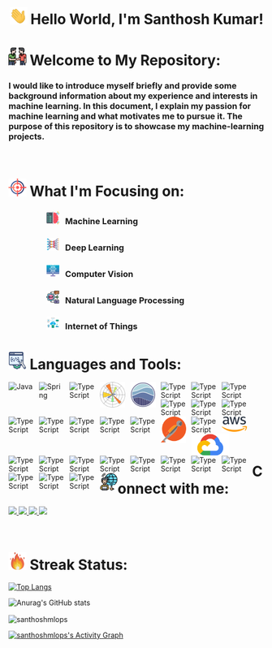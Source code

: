 <h1 align="center"> <img src="https://raw.githubusercontent.com/ABSphreak/ABSphreak/master/gifs/Hi.gif"  width = "35"  > Hello World, I'm Santhosh Kumar! </h1>
<!-- Welcome to My Repository -->
<h1> <img src="https://github.com/santhoshmlops/santhoshmlops/blob/main/img/partnership-handshake.png" width = "35" height = "35" > Welcome to My Repository: </h1>
<h3>I would like to introduce myself briefly and provide some background information about my experience and interests in machine learning. In this document, I explain my passion for machine learning and what motivates me to pursue it. The purpose of this repository is to showcase my machine-learning projects. </h3>

<!-- What I'm Focusing on: -->
<br /> 
<h1> <img src="https://github.com/santhoshmlops/santhoshmlops/blob/main/img/target.png" width = "35" height = "35" > What I'm Focusing on: </h1>
<h3> <img style="padding-left:75px" src="https://github.com/santhoshmlops/santhoshmlops/blob/main/img/machine.png" width = "25" height = "25" > &nbsp  Machine Learning </h3>
<h3> <img style="padding-left:75px" src="https://github.com/santhoshmlops/santhoshmlops/blob/main/img/deep-learning.png" width = "25" height = "25" > &nbsp  Deep Learning </h3>
<h3> <img style="padding-left:75px" src="https://github.com/santhoshmlops/santhoshmlops/blob/main/img/vision.png" width = "25" height = "25" > &nbsp  Computer Vision </h3>
<h3> <img style="padding-left:75px" src="https://github.com/santhoshmlops/santhoshmlops/blob/main/img/nlp.png" width = "25" height = "25" > &nbsp  Natural Language Processing </h3>
<h3> <img style="padding-left:75px" src="https://github.com/santhoshmlops/santhoshmlops/blob/main/img/internet-of-things.png" width = "25" height = "25" > &nbsp  Internet of Things </h3>

<!-- Languages and Tools -->

<p align="left">
<h1> <img src="https://github.com/santhoshmlops/santhoshmlops/blob/main/img/web-programming.png" width = "35" height = "35" > Languages and Tools: </h1>
<img align="left" alt="Java" width="50px" style="padding-right:10px;" src="https://cdn.jsdelivr.net/gh/devicons/devicon/icons/python/python-original.svg"/><img align="left" alt="Spring" width="50px" style="padding-right:10px;" src="https://cdn.jsdelivr.net/gh/devicons/devicon/icons/pandas/pandas-original.svg"/><img align="left" alt="TypeScript" width="50px" style="padding-right:10px;" src="https://cdn.jsdelivr.net/gh/devicons/devicon/icons/numpy/numpy-original.svg"/><img align="left" alt="TypeScript" width="50px" style="padding-right:10px;" src="https://github.com/santhoshmlops/santhoshmlops/blob/main/img/matplot.png"/><img align="left" alt="TypeScript" width="50px" style="padding-right:10px;" src="https://github.com/santhoshmlops/santhoshmlops/blob/main/img/seaborn.png"/><img align="left" alt="TypeScript" width="50px" style="padding-right:10px;" src="https://upload.wikimedia.org/wikipedia/commons/0/05/Scikit_learn_logo_small.svg"/> <img align="left" alt="TypeScript" width="50px" style="padding-right:10px;" src="https://cdn.jsdelivr.net/gh/devicons/devicon/icons/tensorflow/tensorflow-original.svg"/><img align="left" alt="TypeScript" width="50px" style="padding-right:10px;" src="https://cdn.jsdelivr.net/gh/devicons/devicon/icons/opencv/opencv-original.svg"/><img align="left" alt="TypeScript" width="50px" style="padding-right:10px;" src="https://cdn.jsdelivr.net/gh/devicons/devicon/icons/pytorch/pytorch-original.svg"/><img align="left" alt="TypeScript" width="50px" style="padding-right:10px;" src="https://cdn.jsdelivr.net/gh/devicons/devicon/icons/flask/flask-original.svg"/><img align="left" alt="TypeScript" width="50px" style="padding-right:10px;" src="https://cdn.jsdelivr.net/gh/devicons/devicon/icons/django/django-plain.svg"/> <img align="left" alt="TypeScript" width="50px" style="padding-right:10px;" src="https://cdn.jsdelivr.net/gh/devicons/devicon/icons/fastapi/fastapi-original.svg"/><img align="left" alt="TypeScript" width="50px" style="padding-right:10px;" src="https://cdn.jsdelivr.net/gh/devicons/devicon/icons/mysql/mysql-original.svg"/><img align="left" alt="TypeScript" width="50px" style="padding-right:10px;" src="https://cdn.jsdelivr.net/gh/devicons/devicon/icons/sqlite/sqlite-original.svg"/> <img align="left" alt="TypeScript" width="50px" style="padding-right:10px;" src="https://cdn.jsdelivr.net/gh/devicons/devicon/icons/mongodb/mongodb-original.svg"/><img align="left" alt="TypeScript" width="50px" style="padding-right:10px;" src="https://cdn.jsdelivr.net/gh/devicons/devicon/icons/docker/docker-original.svg"/><img align="left" alt="TypeScript" width="50px" style="padding-right:10px;" src="https://github.com/santhoshmlops/santhoshmlops/blob/main/img/postman.png"/><img align="left" alt="TypeScript" width="50px" style="padding-right:10px;" src="https://cdn.jsdelivr.net/gh/devicons/devicon/icons/heroku/heroku-original.svg"/><img align="left" alt="TypeScript" width="50px" style="padding-right:10px;" src="https://github.com/santhoshmlops/santhoshmlops/blob/main/img/aws.png"/><img align="left" alt="TypeScript" width="75px" style="padding-right:10px;" src="https://github.com/santhoshmlops/santhoshmlops/blob/main/img/Google%20Cloud.png"/><img align="left" alt="TypeScript" width="50px" style="padding-right:10px;" src="https://cdn.jsdelivr.net/gh/devicons/devicon/icons/azure/azure-original.svg"/><img align="left" alt="TypeScript" width="50px" style="padding-right:10px;" src="https://cdn.jsdelivr.net/gh/devicons/devicon/icons/linux/linux-original.svg"/><img align="left" alt="TypeScript" width="50px" style="padding-right:10px;" src="https://cdn.jsdelivr.net/gh/devicons/devicon/icons/html5/html5-original.svg"/><img align="left" alt="TypeScript" width="50px" style="padding-right:10px;" src="https://cdn.jsdelivr.net/gh/devicons/devicon/icons/css3/css3-original.svg"/><img align="left" alt="TypeScript" width="50px" style="padding-right:10px;" src="https://cdn.jsdelivr.net/gh/devicons/devicon/icons/bootstrap/bootstrap-original.svg"/><img align="left" alt="TypeScript" width="50px" style="padding-right:10px;" src="https://cdn.jsdelivr.net/gh/devicons/devicon/icons/git/git-original.svg"/><img align="left" alt="TypeScript" width="50px" style="padding-right:10px;" src="https://cdn.jsdelivr.net/gh/devicons/devicon/icons/bash/bash-original.svg"/><img align="left" alt="TypeScript" width="50px" style="padding-right:10px;" src="https://cdn.jsdelivr.net/gh/devicons/devicon/icons/anaconda/anaconda-original.svg"/><img align="left" alt="TypeScript" width="50px" style="padding-right:10px;" src="https://cdn.jsdelivr.net/gh/devicons/devicon/icons/jupyter/jupyter-original-wordmark.svg"/><img align="left" alt="TypeScript" width="50px" style="padding-right:10px;" src="https://cdn.jsdelivr.net/gh/devicons/devicon/icons/vscode/vscode-original.svg"/><img align="left" alt="TypeScript" width="50px" style="padding-right:10px;" src="https://cdn.jsdelivr.net/gh/devicons/devicon/icons/vim/vim-original.svg"/>
<br />
<br />
<br />
<br />
<br />
<br />
<br />

<!-- Connect with me -->

<h1> <img align="left" src="https://github.com/santhoshmlops/santhoshmlops/blob/main/img/freelance.png" width = "35" height = "35" >Connect with me: </h1>
<p align="left">
  <a href="https://skillicons.dev">  
    <a href="" target="blank"><img src="https://skillicons.dev/icons?i=twitter"/>
    <a href="" target="blank"><img src="https://skillicons.dev/icons?i=instagram"/>
    <a href="" target="blank"><img src="https://skillicons.dev/icons?i=linkedin"/>
    <a href="" target="blank"><img src="https://skillicons.dev/icons?i=github"/>
      
  </a>  
</p> 
<br />       
       
       
<!-- Streak Status       -->
<h1> <img src="https://github.com/santhoshmlops/santhoshmlops/blob/main/img/fire.png" width = "35" height = "35" >  Streak Status: </h1>
       
[![Top Langs](https://github-readme-stats.vercel.app/api/top-langs/?username=santhoshmlops&layout=donut&theme=dracula)](https://github.com/anuraghazra/github-readme-stats)
       
![Anurag's GitHub stats](https://github-readme-stats.vercel.app/api?username=santhoshmlops&show_icons=true&theme=dracula)  
       
<img align="center" src="https://github-readme-streak-stats.herokuapp.com/?user=santhoshmlops&theme=dracula" alt="santhoshmlops" />   
       
<a href="https://github.com/ashutosh00710/github-readme-activity-graph"><img alt="santhoshmlops's Activity Graph" src="https://github-readme-activity-graph.cyclic.app/graph/?username=santhoshmlops&bg_color=282A36&color=F66A94&line=87DBFA&point=FFFFFF" /></a>     



          
